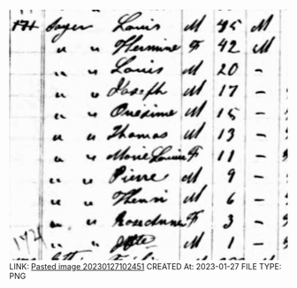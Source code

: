 ![Pasted image 20230127102451](Pasted%20image%2020230127102451.png)
LINK: [Pasted image 20230127102451](Pasted%20image%2020230127102451.png)
CREATED At: 2023-01-27
FILE TYPE: PNG
